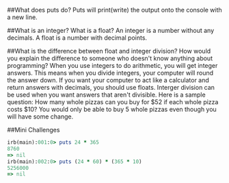 ##What does puts do?
Puts will print(write) the output onto the console with a new line.

##What is an integer? What is a float?
An integer is a number without any decimals. A float is a number with decimal points.

##What is the difference between float and integer division? How would you explain the difference to someone who doesn't know anything about programming?
When you use integers to do arithmetic, you will get integer answers. This means when you divide integers, your computer will round the answer down. If you want your computer to act like a calculator and return answers with decimals, you should use floats. Interger division can be used when you want answers that aren't divisible. Here is a sample question: How many whole pizzas can you buy for $52 if each whole pizza costs $10? You would only be able to buy 5 whole pizzas even though you will have some change.

##Mini Challenges

```ruby
irb(main):001:0> puts 24 * 365
8760
=> nil
irb(main):002:0> puts (24 * 60) * (365 * 10)
5256000
=> nil
```